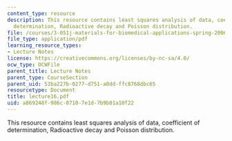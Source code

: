```yaml
---
content_type: resource
description: This resource contains least squares analysis of data, coefficient of
  determination, Radioactive decay and Poisson distribution.
file: /courses/3-051j-materials-for-biomedical-applications-spring-2006/a869248f986c07107e1d7b9b01a10f22_lecture16.pdf
file_type: application/pdf
learning_resource_types:
- Lecture Notes
license: https://creativecommons.org/licenses/by-nc-sa/4.0/
ocw_type: OCWFile
parent_title: Lecture Notes
parent_type: CourseSection
parent_uid: 53ba227b-0277-d751-a0dd-ffc8768dbc65
resourcetype: Document
title: lecture16.pdf
uid: a869248f-986c-0710-7e1d-7b9b01a10f22
---
```

This resource contains least squares analysis of data, coefficient of determination, Radioactive decay and Poisson distribution.